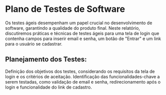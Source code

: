 # Plano de Testes de Software

Os testes ágeis desempenham um papel crucial no desenvolvimento de software, garantindo a qualidade do produto final. Neste relatório, discutiremos práticas e técnicas de testes ágeis para uma tela de login que contenha campos para inserir email e senha, um botão de "Entrar" e um link para o usuário se cadastrar.

## Planejamento dos Testes:

Definição dos objetivos dos testes, considerando os requisitos da tela de login e os critérios de aceitação.
Identificação das funcionalidades-chave a serem testadas, como validação de email e senha, redirecionamento após o login e funcionalidade do link de cadastro.
